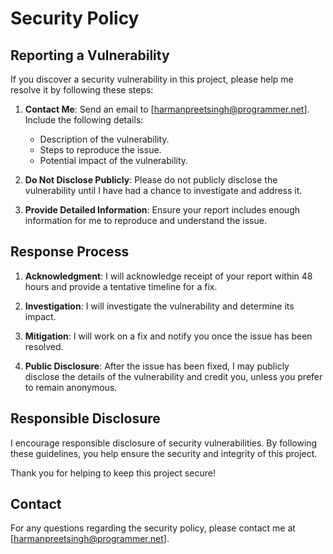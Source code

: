 # Security Policy

## Reporting a Vulnerability

If you discover a security vulnerability in this project, please help me resolve it by following these steps:

1. **Contact Me**: Send an email to [harmanpreetsingh@programmer.net]. Include the following details:
   - Description of the vulnerability.
   - Steps to reproduce the issue.
   - Potential impact of the vulnerability.

2. **Do Not Disclose Publicly**: Please do not publicly disclose the vulnerability until I have had a chance to investigate and address it.

3. **Provide Detailed Information**: Ensure your report includes enough information for me to reproduce and understand the issue.

## Response Process

1. **Acknowledgment**: I will acknowledge receipt of your report within 48 hours and provide a tentative timeline for a fix.

2. **Investigation**: I will investigate the vulnerability and determine its impact.

3. **Mitigation**: I will work on a fix and notify you once the issue has been resolved.

4. **Public Disclosure**: After the issue has been fixed, I may publicly disclose the details of the vulnerability and credit you, unless you prefer to remain anonymous.

## Responsible Disclosure

I encourage responsible disclosure of security vulnerabilities. By following these guidelines, you help ensure the security and integrity of this project.

Thank you for helping to keep this project secure!

## Contact

For any questions regarding the security policy, please contact me at [harmanpreetsingh@programmer.net].
